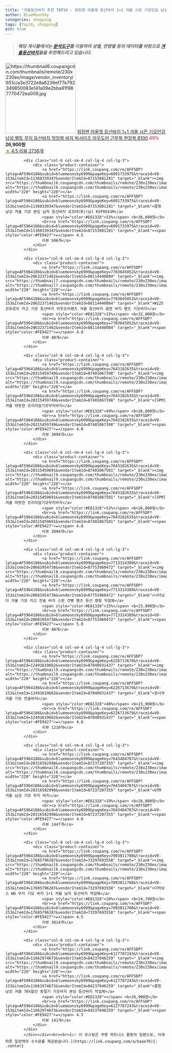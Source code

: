 ```yaml
---
title: "겨울등산바지 추천 TOP10 - 워킹맨 아울렛 등산바지 1+1 겨울 시즌 기모안감 남성 벨트 무지 등산바지 작업복 바지 빅사이즈 아웃도어 근무복 현장복 B1"
author: BlueMoonSky
categories: shopping
tags: [Top10, shopping]
pin: true
---
```


> ##### 해당 게시물에서는 [**분석도구**](https://itemscout.io/)를 이용하여 **성별**, **연령별** 등의 데이터를 바탕으로 [**겨울등산바지**](https://link.coupang.com/a/baae76)들을 추천해드리고 있습니다.
<div class="container"><div class="row">
            <div class="col-6 col-sm-4 col-lg-4 col-lg-3">
                <div class="product-container">
                    <a href="https://link.coupang.com/re/AFFSDP?lptag=AF5964186&subid=bluemoonsky6999&pageKey=7637288291&traceid=V0-153&itemId=20283049865&vendorItemId=80329078105" target="_blank"><img src="https://thumbnail6.coupangcdn.com/thumbnails/remote/230x230ex/image/vendor_inventory/651c/a3e3722e8a6239ef77e792349850083e141a09e2bba91f887770472ea009.jpg" alt="https://thumbnail6.coupangcdn.com/thumbnails/remote/230x230ex/image/vendor_inventory/651c/a3e3722e8a6239ef77e792349850083e141a09e2bba91f887770472ea009.jpg" width="220" height="220"></a>
                    <a href="https://link.coupang.com/re/AFFSDP?lptag=AF5964186&subid=bluemoonsky6999&pageKey=7637288291&traceid=V0-153&itemId=20283049865&vendorItemId=80329078105" target="_blank">워킹맨 아울렛 등산바지 1+1 겨울 시즌 기모안감 남성 벨트 무지 등산바지 작업복 바지 빅사이즈 아웃도어 근무복 현장복 B100</a>
                    <span style="color:#E61328">49%</span> <b>26,900원</b>
                    <br><a href="https://link.coupang.com/re/AFFSDP?lptag=AF5964186&subid=bluemoonsky6999&pageKey=7637288291&traceid=V0-153&itemId=20283049865&vendorItemId=80329078105" target="_blank"><span style="color:#FE9427">★</span> 4.5
                    리뷰 2736개</a>
                </div>
            </div>
            
            <div class="col-6 col-sm-4 col-lg-4 col-lg-3">
                <div class="product-container">
                    <a href="https://link.coupang.com/re/AFFSDP?lptag=AF5964186&subid=bluemoonsky6999&pageKey=6091733975&traceid=V0-153&itemId=11360339347&vendorItemId=87153081281" target="_blank"><img src="https://thumbnail6.coupangcdn.com/thumbnails/remote/230x230ex/image/vendor_inventory/b0a5/4c5f212af5f395c94557e8389784a6e6ec60b57a4a1987b51fffff936edf.jpg" alt="https://thumbnail6.coupangcdn.com/thumbnails/remote/230x230ex/image/vendor_inventory/b0a5/4c5f212af5f395c94557e8389784a6e6ec60b57a4a1987b51fffff936edf.jpg" width="220" height="220"></a>
                    <a href="https://link.coupang.com/re/AFFSDP?lptag=AF5964186&subid=bluemoonsky6999&pageKey=6091733975&traceid=V0-153&itemId=11360339347&vendorItemId=87153081281" target="_blank">콜핑 남성 겨울 기모 본딩 남자 등산바지 로프테(R)(남) KSP9543M</a>
                    <span style="color:#E61328">53%</span> <b>36,600원</b>
                    <br><a href="https://link.coupang.com/re/AFFSDP?lptag=AF5964186&subid=bluemoonsky6999&pageKey=6091733975&traceid=V0-153&itemId=11360339347&vendorItemId=87153081281" target="_blank"><span style="color:#FE9427">★</span> 4.5
                    리뷰 506개</a>
                </div>
            </div>
            
            <div class="col-6 col-sm-4 col-lg-4 col-lg-3">
                <div class="product-container">
                    <a href="https://link.coupang.com/re/AFFSDP?lptag=AF5964186&subid=bluemoonsky6999&pageKey=7703645852&traceid=V0-153&itemId=20632371462&vendorItemId=88114448084" target="_blank"><img src="https://thumbnail7.coupangcdn.com/thumbnails/remote/230x230ex/image/vendor_inventory/44d1/4d7195b4f08aaa048973a24fb4a556e290727df64057186c9c190ef263e2.jpg" alt="https://thumbnail7.coupangcdn.com/thumbnails/remote/230x230ex/image/vendor_inventory/44d1/4d7195b4f08aaa048973a24fb4a556e290727df64057186c9c190ef263e2.jpg" width="220" height="220"></a>
                    <a href="https://link.coupang.com/re/AFFSDP?lptag=AF5964186&subid=bluemoonsky6999&pageKey=7703645852&traceid=V0-153&itemId=20632371462&vendorItemId=88114448084" target="_blank">W125 코듀로이 카고 기모 등산바지 아웃도어팬츠 겨울 등산바지 골덴 바지 팬츠 기모바지</a>
                    <span style="color:#E61328">15%</span> <b>32,800원</b>
                    <br><a href="https://link.coupang.com/re/AFFSDP?lptag=AF5964186&subid=bluemoonsky6999&pageKey=7703645852&traceid=V0-153&itemId=20632371462&vendorItemId=88114448084" target="_blank"><span style="color:#FE9427">★</span> 4.0
                    리뷰 48개</a>
                </div>
            </div>
            
            <div class="col-6 col-sm-4 col-lg-4 col-lg-3">
                <div class="product-container">
                    <a href="https://link.coupang.com/re/AFFSDP?lptag=AF5964186&subid=bluemoonsky6999&pageKey=7643182635&traceid=V0-153&itemId=20315459749&vendorItemId=87401067398" target="_blank"><img src="https://thumbnail9.coupangcdn.com/thumbnails/remote/230x230ex/image/vendor_inventory/8f22/086227076efe22c160d1012162615a6da62ad279013c48c66c79022aa895.jpg" alt="https://thumbnail9.coupangcdn.com/thumbnails/remote/230x230ex/image/vendor_inventory/8f22/086227076efe22c160d1012162615a6da62ad279013c48c66c79022aa895.jpg" width="220" height="220"></a>
                    <a href="https://link.coupang.com/re/AFFSDP?lptag=AF5964186&subid=bluemoonsky6999&pageKey=7643182635&traceid=V0-153&itemId=20315459749&vendorItemId=87401067398" target="_blank">[SPM] 겨울 따뜻한 프리미엄기모무지바지</a>
                    <span style="color:#E61328">49%</span> <b>26,800원</b>
                    <br><a href="https://link.coupang.com/re/AFFSDP?lptag=AF5964186&subid=bluemoonsky6999&pageKey=7643182635&traceid=V0-153&itemId=20315459749&vendorItemId=87401067398" target="_blank"><span style="color:#FE9427">★</span> 4.0
                    리뷰 3094개</a>
                </div>
            </div>
            
            <div class="col-6 col-sm-4 col-lg-4 col-lg-3">
                <div class="product-container">
                    <a href="https://link.coupang.com/re/AFFSDP?lptag=AF5964186&subid=bluemoonsky6999&pageKey=7643182635&traceid=V0-153&itemId=20315459691&vendorItemId=87401067501" target="_blank"><img src="https://thumbnail9.coupangcdn.com/thumbnails/remote/230x230ex/image/vendor_inventory/8f22/086227076efe22c160d1012162615a6da62ad279013c48c66c79022aa895.jpg" alt="https://thumbnail9.coupangcdn.com/thumbnails/remote/230x230ex/image/vendor_inventory/8f22/086227076efe22c160d1012162615a6da62ad279013c48c66c79022aa895.jpg" width="220" height="220"></a>
                    <a href="https://link.coupang.com/re/AFFSDP?lptag=AF5964186&subid=bluemoonsky6999&pageKey=7643182635&traceid=V0-153&itemId=20315459691&vendorItemId=87401067501" target="_blank">[SPM] 겨울 따뜻한 프리미엄기모무지바지</a>
                    <span style="color:#E61328">52%</span> <b>26,800원</b>
                    <br><a href="https://link.coupang.com/re/AFFSDP?lptag=AF5964186&subid=bluemoonsky6999&pageKey=7643182635&traceid=V0-153&itemId=20315459691&vendorItemId=87401067501" target="_blank"><span style="color:#FE9427">★</span> 4.0
                    리뷰 3094개</a>
                </div>
            </div>
            
            <div class="col-6 col-sm-4 col-lg-4 col-lg-3">
                <div class="product-container">
                    <a href="https://link.coupang.com/re/AFFSDP?lptag=AF5964186&subid=bluemoonsky6999&pageKey=7713314389&traceid=V0-153&itemId=20681954738&vendorItemId=87753960472" target="_blank"><img src="https://thumbnail8.coupangcdn.com/thumbnails/remote/230x230ex/image/vendor_inventory/205c/d47d42bde0c2d47c040fd22c417f06f3187e9648232288a58ec1c00802b8.jpg" alt="https://thumbnail8.coupangcdn.com/thumbnails/remote/230x230ex/image/vendor_inventory/205c/d47d42bde0c2d47c040fd22c417f06f3187e9648232288a58ec1c00802b8.jpg" width="220" height="220"></a>
                    <a href="https://link.coupang.com/re/AFFSDP?lptag=AF5964186&subid=bluemoonsky6999&pageKey=7713314389&traceid=V0-153&itemId=20681954738&vendorItemId=87753960472" target="_blank">나타났다 겨울 기모 카고 전술 바지 스판 건빵 팬츠 등산 캠핑 작업복</a>
                    <span style="color:#E61328">15%</span> <b>23,890원</b>
                    <br><a href="https://link.coupang.com/re/AFFSDP?lptag=AF5964186&subid=bluemoonsky6999&pageKey=7713314389&traceid=V0-153&itemId=20681954738&vendorItemId=87753960472" target="_blank"><span style="color:#FE9427">★</span> 5.0
                    리뷰 40개</a>
                </div>
            </div>
            
            <div class="col-6 col-sm-4 col-lg-4 col-lg-3">
                <div class="product-container">
                    <a href="https://link.coupang.com/re/AFFSDP?lptag=AF5964186&subid=bluemoonsky6999&pageKey=6226713679&traceid=V0-153&itemId=12491619662&vendorItemId=87040931437" target="_blank"><img src="https://thumbnail9.coupangcdn.com/thumbnails/remote/230x230ex/image/vendor_inventory/c673/74cf26170cb6de3d04c02b1caff9e519f7444647aac8062679ce6cf07f75.jpg" alt="https://thumbnail9.coupangcdn.com/thumbnails/remote/230x230ex/image/vendor_inventory/c673/74cf26170cb6de3d04c02b1caff9e519f7444647aac8062679ce6cf07f75.jpg" width="220" height="220"></a>
                    <a href="https://link.coupang.com/re/AFFSDP?lptag=AF5964186&subid=bluemoonsky6999&pageKey=6226713679&traceid=V0-153&itemId=12491619662&vendorItemId=87040931437" target="_blank">장사부 겨울 기모 전술바지</a>
                    <span style="color:#E61328">40%</span> <b>23,900원</b>
                    <br><a href="https://link.coupang.com/re/AFFSDP?lptag=AF5964186&subid=bluemoonsky6999&pageKey=6226713679&traceid=V0-153&itemId=12491619662&vendorItemId=87040931437" target="_blank"><span style="color:#FE9427">★</span> 4.0
                    리뷰 1210개</a>
                </div>
            </div>
            
            <div class="col-6 col-sm-4 col-lg-4 col-lg-3">
                <div class="product-container">
                    <a href="https://link.coupang.com/re/AFFSDP?lptag=AF5964186&subid=bluemoonsky6999&pageKey=7643404707&traceid=V0-153&itemId=20316582998&vendorItemId=87237207355" target="_blank"><img src="https://thumbnail6.coupangcdn.com/thumbnails/remote/230x230ex/image/vendor_inventory/43de/7cb279ca6f6b02990e8d20f32149db2da2375253cd87dc492c09dd6b0542.jpg" alt="https://thumbnail6.coupangcdn.com/thumbnails/remote/230x230ex/image/vendor_inventory/43de/7cb279ca6f6b02990e8d20f32149db2da2375253cd87dc492c09dd6b0542.jpg" width="220" height="220"></a>
                    <a href="https://link.coupang.com/re/AFFSDP?lptag=AF5964186&subid=bluemoonsky6999&pageKey=7643404707&traceid=V0-153&itemId=20316582998&vendorItemId=87237207355" target="_blank">GTM 겨울 남성 기모 무지 바지</a>
                    <span style="color:#E61328">19%</span> <b>26,800원</b>
                    <br><a href="https://link.coupang.com/re/AFFSDP?lptag=AF5964186&subid=bluemoonsky6999&pageKey=7643404707&traceid=V0-153&itemId=20316582998&vendorItemId=87237207355" target="_blank"><span style="color:#FE9427">★</span> 4.0
                    리뷰 1447개</a>
                </div>
            </div>
            
            <div class="col-6 col-sm-4 col-lg-4 col-lg-3">
                <div class="product-container">
                    <a href="https://link.coupang.com/re/AFFSDP?lptag=AF5964186&subid=bluemoonsky6999&pageKey=7093811708&traceid=V0-153&itemId=17685796287&vendorItemId=73297693558" target="_blank"><img src="https://thumbnail6.coupangcdn.com/thumbnails/remote/230x230ex/image/vendor_inventory/132e/f105f7139f2d75152923add1bb3fdae03d89e7d154eba71163f7805f9ac0.jpg" alt="https://thumbnail6.coupangcdn.com/thumbnails/remote/230x230ex/image/vendor_inventory/132e/f105f7139f2d75152923add1bb3fdae03d89e7d154eba71163f7805f9ac0.jpg" width="220" height="220"></a>
                    <a href="https://link.coupang.com/re/AFFSDP?lptag=AF5964186&subid=bluemoonsky6999&pageKey=7093811708&traceid=V0-153&itemId=17685796287&vendorItemId=73297693558" target="_blank">더빅보스 WD 무지 기모 바지 1+1 겨울 남자 등산바지 작업복</a>
                    <span style="color:#E61328">20%</span> <b>24,790원</b>
                    <br><a href="https://link.coupang.com/re/AFFSDP?lptag=AF5964186&subid=bluemoonsky6999&pageKey=7093811708&traceid=V0-153&itemId=17685796287&vendorItemId=73297693558" target="_blank"><span style="color:#FE9427">★</span> 4.5
                    리뷰 3014개</a>
                </div>
            </div>
            
            <div class="col-6 col-sm-4 col-lg-4 col-lg-3">
                <div class="product-container">
                    <a href="https://link.coupang.com/re/AFFSDP?lptag=AF5964186&subid=bluemoonsky6999&pageKey=6127787243&traceid=V0-153&itemId=11662974673&vendorItemId=84237046259" target="_blank"><img src="https://thumbnail9.coupangcdn.com/thumbnails/remote/230x230ex/image/vendor_inventory/aab1/2c1876c1f7b727d98c1dd3da5feb3c3c7abe5b2a0ab448883fbed3f62488.jpg" alt="https://thumbnail9.coupangcdn.com/thumbnails/remote/230x230ex/image/vendor_inventory/aab1/2c1876c1f7b727d98c1dd3da5feb3c3c7abe5b2a0ab448883fbed3f62488.jpg" width="220" height="220"></a>
                    <a href="https://link.coupang.com/re/AFFSDP?lptag=AF5964186&subid=bluemoonsky6999&pageKey=6127787243&traceid=V0-153&itemId=11662974673&vendorItemId=84237046259" target="_blank">콜핑 남성 겨울 76%할인 동절기 기모바지 본딩 등산바지 작업복</a>
                    <span style="color:#E61328"></span> <b>26,900원</b>
                    <br><a href="https://link.coupang.com/re/AFFSDP?lptag=AF5964186&subid=bluemoonsky6999&pageKey=6127787243&traceid=V0-153&itemId=11662974673&vendorItemId=84237046259" target="_blank"><span style="color:#FE9427">★</span> 4.5
                    리뷰 141개</a>
                </div>
            </div>
            </div></div><br><br>[👉 이 포스팅은 쿠팡 파트너스 활동의 일환으로, 이에 따른 일정액의 수수료를 제공받습니다.](https://link.coupang.com/a/baae76){: .center}
